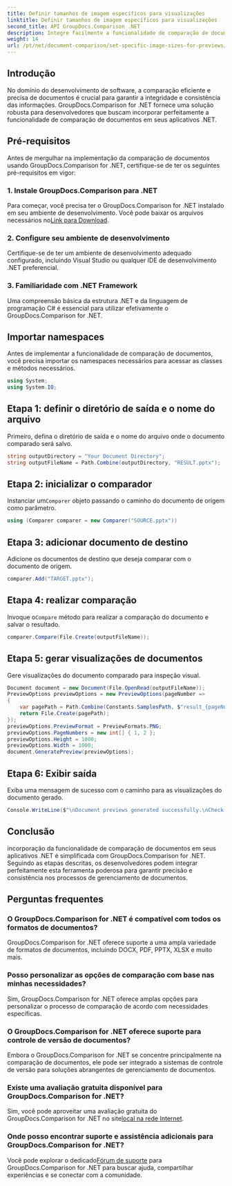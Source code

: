 ```yaml
---
title: Definir tamanhos de imagem específicos para visualizações
linktitle: Definir tamanhos de imagem específicos para visualizações
second_title: API GroupDocs.Comparison .NET
description: Integre facilmente a funcionalidade de comparação de documentos em seus aplicativos .NET com GroupDocs.Comparison for .NET.
weight: 14
url: /pt/net/document-comparison/set-specific-image-sizes-for-previews/
---
```

## Introdução
No domínio do desenvolvimento de software, a comparação eficiente e precisa de documentos é crucial para garantir a integridade e consistência das informações. GroupDocs.Comparison for .NET fornece uma solução robusta para desenvolvedores que buscam incorporar perfeitamente a funcionalidade de comparação de documentos em seus aplicativos .NET.
## Pré-requisitos
Antes de mergulhar na implementação da comparação de documentos usando GroupDocs.Comparison for .NET, certifique-se de ter os seguintes pré-requisitos em vigor:
### 1. Instale GroupDocs.Comparison para .NET
 Para começar, você precisa ter o GroupDocs.Comparison for .NET instalado em seu ambiente de desenvolvimento. Você pode baixar os arquivos necessários no[Link para Download](https://releases.groupdocs.com/comparison/net/).
### 2. Configure seu ambiente de desenvolvimento
Certifique-se de ter um ambiente de desenvolvimento adequado configurado, incluindo Visual Studio ou qualquer IDE de desenvolvimento .NET preferencial.
### 3. Familiaridade com .NET Framework
Uma compreensão básica da estrutura .NET e da linguagem de programação C# é essencial para utilizar efetivamente o GroupDocs.Comparison for .NET.

## Importar namespaces
Antes de implementar a funcionalidade de comparação de documentos, você precisa importar os namespaces necessários para acessar as classes e métodos necessários.
```csharp
using System;
using System.IO;
```
## Etapa 1: definir o diretório de saída e o nome do arquivo
Primeiro, defina o diretório de saída e o nome do arquivo onde o documento comparado será salvo.
```csharp
string outputDirectory = "Your Document Directory";
string outputFileName = Path.Combine(outputDirectory, "RESULT.pptx");
```
## Etapa 2: inicializar o comparador
 Instanciar um`Comparer` objeto passando o caminho do documento de origem como parâmetro.
```csharp
using (Comparer comparer = new Comparer("SOURCE.pptx"))
```
## Etapa 3: adicionar documento de destino
Adicione os documentos de destino que deseja comparar com o documento de origem.
```csharp
comparer.Add("TARGET.pptx");
```
## Etapa 4: realizar comparação
 Invoque o`Compare` método para realizar a comparação do documento e salvar o resultado.
```csharp
comparer.Compare(File.Create(outputFileName));
```
## Etapa 5: gerar visualizações de documentos
Gere visualizações do documento comparado para inspeção visual.
```csharp
Document document = new Document(File.OpenRead(outputFileName));
PreviewOptions previewOptions = new PreviewOptions(pageNumber =>
{
    var pagePath = Path.Combine(Constants.SamplesPath, $"result_{pageNumber}.png");
    return File.Create(pagePath);
});
previewOptions.PreviewFormat = PreviewFormats.PNG;
previewOptions.PageNumbers = new int[] { 1, 2 };
previewOptions.Height = 1000;
previewOptions.Width = 1000;
document.GeneratePreview(previewOptions);
```
## Etapa 6: Exibir saída
Exiba uma mensagem de sucesso com o caminho para as visualizações do documento gerado.
```csharp
Console.WriteLine($"\nDocument previews generated successfully.\nCheck output in {outputDirectory}.");
```

## Conclusão
incorporação da funcionalidade de comparação de documentos em seus aplicativos .NET é simplificada com GroupDocs.Comparison for .NET. Seguindo as etapas descritas, os desenvolvedores podem integrar perfeitamente esta ferramenta poderosa para garantir precisão e consistência nos processos de gerenciamento de documentos.
## Perguntas frequentes
### O GroupDocs.Comparison for .NET é compatível com todos os formatos de documentos?
GroupDocs.Comparison for .NET oferece suporte a uma ampla variedade de formatos de documentos, incluindo DOCX, PDF, PPTX, XLSX e muito mais.
### Posso personalizar as opções de comparação com base nas minhas necessidades?
Sim, GroupDocs.Comparison for .NET oferece amplas opções para personalizar o processo de comparação de acordo com necessidades específicas.
### O GroupDocs.Comparison for .NET oferece suporte para controle de versão de documentos?
Embora o GroupDocs.Comparison for .NET se concentre principalmente na comparação de documentos, ele pode ser integrado a sistemas de controle de versão para soluções abrangentes de gerenciamento de documentos.
### Existe uma avaliação gratuita disponível para GroupDocs.Comparison for .NET?
 Sim, você pode aproveitar uma avaliação gratuita do GroupDocs.Comparison for .NET no site[local na rede Internet](https://releases.groupdocs.com/).
### Onde posso encontrar suporte e assistência adicionais para GroupDocs.Comparison for .NET?
 Você pode explorar o dedicado[Fórum de suporte](https://forum.groupdocs.com/c/comparison/12) para GroupDocs.Comparison for .NET para buscar ajuda, compartilhar experiências e se conectar com a comunidade.